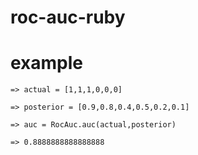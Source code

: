 # roc-auc-ruby

# example

` => actual = [1,1,1,0,0,0] `

` => posterior = [0.9,0.8,0.4,0.5,0.2,0.1] `

` => auc = RocAuc.auc(actual,posterior) `

` => 0.8888888888888888 `

